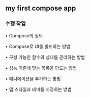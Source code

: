 ## my first compose app 

### 수행 작업

• Compose의 정의

• Compose로 UI를 빌드하는 방법

• 구성 가능한 함수의 상태를 관리하는 방법

• 성능 기준에 맞는 목록을 만드는 방법

• 애니메이션을 추가하는 방법

• 앱 스타일과 테마를 지정하는 방법

